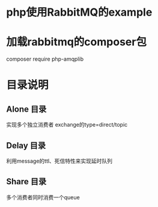 # php使用RabbitMQ的example

# 加载rabbitmq的composer包
composer require php-amqplib

# 目录说明
## Alone 目录
实现多个独立消费者
exchange的type=direct/topic

## Delay 目录
利用message的ttl、死信特性来实现延时队列

## Share 目录
多个消费者同时消费一个queue
